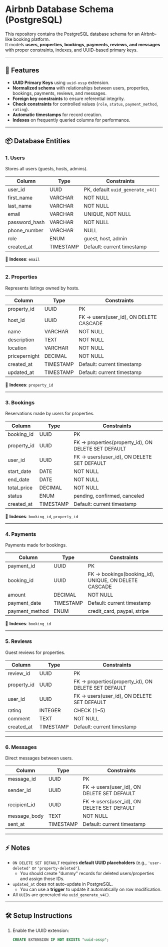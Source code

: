# Airbnb Database Schema (PostgreSQL)

This repository contains the PostgreSQL database schema for an Airbnb-like booking platform.  
It models **users, properties, bookings, payments, reviews, and messages** with proper constraints, indexes, and UUID-based primary keys.

---

## 🚀 Features
- **UUID Primary Keys** using `uuid-ossp` extension.
- **Normalized schema** with relationships between users, properties, bookings, payments, reviews, and messages.
- **Foreign key constraints** to ensure referential integrity.
- **Check constraints** for controlled values (`role`, `status`, `payment_method`, `rating`).
- **Automatic timestamps** for record creation.
- **Indexes** on frequently queried columns for performance.

---

## 📦 Database Entities

### 1. Users
Stores all users (guests, hosts, admins).

| Column         | Type     | Constraints |
|----------------|----------|-------------|
| user_id        | UUID     | PK, default `uuid_generate_v4()` |
| first_name     | VARCHAR  | NOT NULL |
| last_name      | VARCHAR  | NOT NULL |
| email          | VARCHAR  | UNIQUE, NOT NULL |
| password_hash  | VARCHAR  | NOT NULL |
| phone_number   | VARCHAR  | NULL |
| role           | ENUM     | guest, host, admin |
| created_at     | TIMESTAMP| Default: current timestamp |

🔑 **Indexes**: `email`

---

### 2. Properties
Represents listings owned by hosts.

| Column       | Type     | Constraints |
|--------------|----------|-------------|
| property_id  | UUID     | PK |
| host_id      | UUID     | FK → users(user_id), ON DELETE CASCADE |
| name         | VARCHAR  | NOT NULL |
| description  | TEXT     | NOT NULL |
| location     | VARCHAR  | NOT NULL |
| pricepernight| DECIMAL  | NOT NULL |
| created_at   | TIMESTAMP| Default: current timestamp |
| updated_at   | TIMESTAMP| Default: current timestamp |

🔑 **Indexes**: `property_id`

---

### 3. Bookings
Reservations made by users for properties.

| Column       | Type     | Constraints |
|--------------|----------|-------------|
| booking_id   | UUID     | PK |
| property_id  | UUID     | FK → properties(property_id), ON DELETE SET DEFAULT |
| user_id      | UUID     | FK → users(user_id), ON DELETE SET DEFAULT |
| start_date   | DATE     | NOT NULL |
| end_date     | DATE     | NOT NULL |
| total_price  | DECIMAL  | NOT NULL |
| status       | ENUM     | pending, confirmed, canceled |
| created_at   | TIMESTAMP| Default: current timestamp |

🔑 **Indexes**: `booking_id`, `property_id`

---

### 4. Payments
Payments made for bookings.

| Column       | Type     | Constraints |
|--------------|----------|-------------|
| payment_id   | UUID     | PK |
| booking_id   | UUID     | FK → bookings(booking_id), UNIQUE, ON DELETE CASCADE |
| amount       | DECIMAL  | NOT NULL |
| payment_date | TIMESTAMP| Default: current timestamp |
| payment_method| ENUM    | credit_card, paypal, stripe |

🔑 **Indexes**: `booking_id`

---

### 5. Reviews
Guest reviews for properties.

| Column       | Type     | Constraints |
|--------------|----------|-------------|
| review_id    | UUID     | PK |
| property_id  | UUID     | FK → properties(property_id), ON DELETE SET DEFAULT |
| user_id      | UUID     | FK → users(user_id), ON DELETE SET DEFAULT |
| rating       | INTEGER  | CHECK (1–5) |
| comment      | TEXT     | NOT NULL |
| created_at   | TIMESTAMP| Default: current timestamp |

---

### 6. Messages
Direct messages between users.

| Column       | Type     | Constraints |
|--------------|----------|-------------|
| message_id   | UUID     | PK |
| sender_id    | UUID     | FK → users(user_id), ON DELETE SET DEFAULT |
| recipient_id | UUID     | FK → users(user_id), ON DELETE SET DEFAULT |
| message_body | TEXT     | NOT NULL |
| sent_at      | TIMESTAMP| Default: current timestamp |

---

## ⚡ Notes
- `ON DELETE SET DEFAULT` requires **default UUID placeholders** (e.g., `'user-deleted'` or `'property-deleted'`).  
  - You should create "dummy" records for deleted users/properties and assign those IDs.  
- `updated_at` does not auto-update in PostgreSQL.  
  - You can use a **trigger** to update it automatically on row modification.
- All `UUID`s are generated via `uuid_generate_v4()`.

---

## 🛠 Setup Instructions
1. Enable the UUID extension:
   ```sql
   CREATE EXTENSION IF NOT EXISTS "uuid-ossp";
